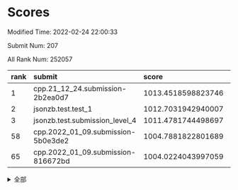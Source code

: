 # Scores

Modified Time: 2022-02-24 22:00:33

Submit Num: 207

All Rank Num: 252057

| rank |               submit               |       score        |       sigma        | pk_num |
| :--- | :--------------------------------- | :----------------- | :----------------- | :----- |
| 1    | cpp.21_12_24.submission-2b2ea0d7   | 1013.4518598823746 | 0.8217641907723308 | 4869   |
| 2    | jsonzb.test.test_1                 | 1012.7031942940007 | 0.8017396294403635 | 4871   |
| 3    | jsonzb.test.submission_level_4     | 1011.4781744498697 | 0.7986690549852229 | 4870   |
| 58   | cpp.2022_01_09.submission-5b0e3de2 | 1004.7881822801689 | 0.7165411775762929 | 4868   |
| 65   | cpp.2022_01_09.submission-816672bd | 1004.0224043997059 | 0.7091260696725615 | 4869   |


<details>
<summary>全部</summary>

| rank |                 submit                 |       score        |       sigma        | pk_num |
| :--- | :------------------------------------- | :----------------- | :----------------- | :----- |
| 1    | cpp.21_12_24.submission-2b2ea0d7       | 1013.4518598823746 | 0.8217641907723308 | 4869   |
| 2    | jsonzb.test.test_1                     | 1012.7031942940007 | 0.8017396294403635 | 4871   |
| 3    | jsonzb.test.submission_level_4         | 1011.4781744498697 | 0.7986690549852229 | 4870   |
| 4    | gobigger.level_3.submission_level_3_15 | 1011.2675298807053 | 0.7650145233122397 | 4867   |
| 5    | gobigger.level_3.submission_level_3_34 | 1011.0597067406596 | 0.7616724077452696 | 4874   |
| 6    | gobigger.level_3.submission_level_3_36 | 1011.0501839914367 | 0.7525607517515271 | 4867   |
| 7    | gobigger.level_3.submission_level_3_25 | 1010.9235981136547 | 0.7458293554083363 | 4868   |
| 8    | gobigger.level_3.submission_level_3_7  | 1010.904318639463  | 0.7512268917173677 | 4874   |
| 9    | gobigger.level_3.submission_level_3_1  | 1010.7757100838492 | 0.7674486032323227 | 4871   |
| 10   | gobigger.level_3.submission_level_3_37 | 1010.6980952742894 | 0.7821420225613889 | 4867   |
| 11   | gobigger.level_3.submission_level_3_38 | 1010.6710657387325 | 0.7577950223637137 | 4871   |
| 12   | gobigger.level_3.submission_level_3_0  | 1010.6633115166973 | 0.7538530321333322 | 4867   |
| 13   | gobigger.level_3.submission_level_3_27 | 1010.4016232271148 | 0.7491822912494382 | 4873   |
| 14   | gobigger.level_3.submission_level_3_30 | 1010.356910465919  | 0.742930012631946  | 4872   |
| 15   | gobigger.level_3.submission_level_3_43 | 1010.30430491616   | 0.7667023141252792 | 4874   |
| 16   | gobigger.level_3.submission_level_3_45 | 1010.2927927518023 | 0.7596988656454907 | 4878   |
| 17   | gobigger.level_3.submission_level_3_35 | 1010.2687739892934 | 0.7839106732342634 | 4875   |
| 18   | gobigger.level_3.submission_level_3_33 | 1010.2589951791701 | 0.7593185470502776 | 4871   |
| 19   | gobigger.level_3.submission_level_3_21 | 1010.2135841059517 | 0.7630409833437282 | 4869   |
| 20   | gobigger.level_3.submission_level_3_47 | 1010.178999716454  | 0.7499848823957297 | 4873   |
| 21   | gobigger.level_3.submission_level_3_40 | 1010.1438960414928 | 0.7488104433397433 | 4871   |
| 22   | gobigger.level_3.submission_level_3_20 | 1010.1243638794006 | 0.7370936354596485 | 4869   |
| 23   | gobigger.level_3.submission_level_3_3  | 1010.1198568920497 | 0.7809921596937962 | 4868   |
| 24   | gobigger.level_3.submission_level_3_17 | 1010.1037558572517 | 0.7519668157858747 | 4866   |
| 25   | gobigger.level_3.submission_level_3_24 | 1010.0117558266728 | 0.7532669716676162 | 4872   |
| 26   | gobigger.level_3.submission_level_3_48 | 1009.9937399246413 | 0.7407045809405981 | 4872   |
| 27   | gobigger.level_3.submission_level_3_11 | 1009.9701702584867 | 0.7846674365396917 | 4869   |
| 28   | gobigger.level_3.submission_level_3_46 | 1009.8896321618092 | 0.7516503410272948 | 4874   |
| 29   | gobigger.level_3.submission_level_3_2  | 1009.8367338206775 | 0.7328091824077809 | 4866   |
| 30   | gobigger.level_3.submission_level_3_28 | 1009.7816032154013 | 0.7478910793639787 | 4876   |
| 31   | gobigger.level_3.submission_level_3_4  | 1009.662858709515  | 0.7595106563342992 | 4872   |
| 32   | gobigger.level_3.submission_level_3_42 | 1009.6533603121643 | 0.7557189927692    | 4865   |
| 33   | gobigger.level_3.submission_level_3_13 | 1009.479747195777  | 0.7539675702660218 | 4872   |
| 34   | gobigger.level_3.submission_level_3_29 | 1009.469949257518  | 0.7450425229075943 | 4871   |
| 35   | gobigger.level_3.submission_level_3_6  | 1009.4676515010053 | 0.7633601185682101 | 4869   |
| 36   | gobigger.level_3.submission_level_3_23 | 1009.4571437362176 | 0.752929451890106  | 4871   |
| 37   | gobigger.level_3.submission_level_3_12 | 1009.4519191441042 | 0.7603685692744048 | 4869   |
| 38   | gobigger.level_3.submission_level_3_9  | 1009.4433503819047 | 0.7391704065435698 | 4869   |
| 39   | gobigger.level_3.submission_level_3_18 | 1009.4182169235031 | 0.7268182485321826 | 4873   |
| 40   | gobigger.level_3.submission_level_3_32 | 1009.312388263446  | 0.7335044754036738 | 4868   |
| 41   | gobigger.level_3.submission_level_3_49 | 1009.2921750107329 | 0.767289111968334  | 4872   |
| 42   | gobigger.level_3.submission_level_3_41 | 1009.220718698601  | 0.7609324332637452 | 4872   |
| 43   | gobigger.level_3.submission_level_3_10 | 1009.2135108912539 | 0.7586160780571146 | 4865   |
| 44   | gobigger.level_3.submission_level_3_14 | 1008.9591478008317 | 0.7553908085088593 | 4871   |
| 45   | gobigger.level_3.submission_level_3_8  | 1008.9542555458262 | 0.7488994883387177 | 4872   |
| 46   | gobigger.level_3.submission_level_3_16 | 1008.8769908830396 | 0.7596479148434786 | 4875   |
| 47   | gobigger.level_3.submission_level_3_39 | 1008.8179257501353 | 0.7366719176801944 | 4876   |
| 48   | gobigger.level_3.submission_level_3_19 | 1008.780837967821  | 0.7489610462259055 | 4868   |
| 49   | gobigger.level_3.submission_level_3_31 | 1008.6407241735136 | 0.7550264971100443 | 4874   |
| 50   | gobigger.level_3.submission_level_3_5  | 1008.3564296355482 | 0.7443106881973872 | 4876   |
| 51   | gobigger.level_3.submission_level_3_26 | 1008.2932274703745 | 0.7481913828141589 | 4876   |
| 52   | gobigger.level_3.submission_level_3_22 | 1008.2730474452406 | 0.7420730428351383 | 4874   |
| 53   | gobigger.level_3.submission_level_3_44 | 1008.2688587317867 | 0.7506548575741641 | 4872   |
| 54   | gobigger.level_1.submission_level_1_45 | 1005.0374268446722 | 0.733558809505829  | 4872   |
| 55   | gobigger.level_1.submission_level_1_29 | 1004.8748144808965 | 0.7054581961400811 | 4870   |
| 56   | gobigger.level_1.submission_level_1_39 | 1004.8686599808084 | 0.7320846488874272 | 4873   |
| 57   | gobigger.level_1.submission_level_1_34 | 1004.8455640074429 | 0.7098521549440648 | 4874   |
| 58   | cpp.2022_01_09.submission-5b0e3de2     | 1004.7881822801689 | 0.7165411775762929 | 4868   |
| 59   | gobigger.level_1.submission_level_1_31 | 1004.695728024838  | 0.7138330403952533 | 4869   |
| 60   | gobigger.level_1.submission_level_1_0  | 1004.542014570054  | 0.7145075823572911 | 4861   |
| 61   | gobigger.level_1.submission_level_1_32 | 1004.3843710278906 | 0.7225844843347058 | 4871   |
| 62   | gobigger.level_1.submission_level_1_1  | 1004.3808652562185 | 0.7183381409259562 | 4868   |
| 63   | gobigger.level_1.submission_level_1_2  | 1004.0934085198122 | 0.7114538216839208 | 4876   |
| 64   | gobigger.level_1.submission_level_1_18 | 1004.0452073842495 | 0.7231101900004508 | 4871   |
| 65   | cpp.2022_01_09.submission-816672bd     | 1004.0224043997059 | 0.7091260696725615 | 4869   |
| 66   | gobigger.level_1.submission_level_1_11 | 1003.9947630478742 | 0.7069335253413195 | 4871   |
| 67   | gobigger.level_1.submission_level_1_16 | 1003.9839561499081 | 0.7252177194883758 | 4873   |
| 68   | gobigger.level_1.submission_level_1_10 | 1003.8360803895315 | 0.7110863173311693 | 4868   |
| 69   | gobigger.level_1.submission_level_1_26 | 1003.7759168448437 | 0.71900702275349   | 4872   |
| 70   | gobigger.level_1.submission_level_1_9  | 1003.7658738140714 | 0.7106201454040549 | 4872   |
| 71   | gobigger.level_1.submission_level_1_36 | 1003.7018081066706 | 0.7229375068658505 | 4871   |
| 72   | gobigger.level_1.submission_level_1_12 | 1003.6793158397923 | 0.709644621495694  | 4869   |
| 73   | gobigger.level_1.submission_level_1_27 | 1003.670833179515  | 0.7196764317516492 | 4872   |
| 74   | gobigger.level_1.submission_level_1_3  | 1003.5206289488541 | 0.7141516179928344 | 4868   |
| 75   | gobigger.level_1.submission_level_1_47 | 1003.4973067515688 | 0.7253480024348576 | 4874   |
| 76   | gobigger.level_1.submission_level_1_7  | 1003.4803251336504 | 0.7059347858739576 | 4869   |
| 77   | gobigger.level_1.submission_level_1_6  | 1003.4625428664338 | 0.7158148974744605 | 4874   |
| 78   | gobigger.level_1.submission_level_1_46 | 1003.43765958307   | 0.7144501384765819 | 4870   |
| 79   | gobigger.level_1.submission_level_1_30 | 1003.371216287484  | 0.7280680279314423 | 4869   |
| 80   | gobigger.level_1.submission_level_1_24 | 1003.3289785250564 | 0.7162500931925717 | 4877   |
| 81   | gobigger.level_1.submission_level_1_48 | 1003.3107518147413 | 0.7060082804402282 | 4872   |
| 82   | gobigger.level_1.submission_level_1_13 | 1003.2901958568348 | 0.7128504175388315 | 4875   |
| 83   | gobigger.level_1.submission_level_1_23 | 1003.2881251948396 | 0.7091966455365174 | 4874   |
| 84   | gobigger.level_1.submission_level_1_35 | 1003.2741074541943 | 0.7135169669287856 | 4869   |
| 85   | gobigger.level_1.submission_level_1_20 | 1003.2011574041272 | 0.7093839924812255 | 4871   |
| 86   | gobigger.level_1.submission_level_1_28 | 1003.1852194807441 | 0.7055158257263002 | 4865   |
| 87   | gobigger.level_1.submission_level_1_25 | 1003.1809704807332 | 0.7160916444824103 | 4872   |
| 88   | gobigger.level_1.submission_level_1_37 | 1003.1611060186309 | 0.7194795195637289 | 4872   |
| 89   | gobigger.level_1.submission_level_1_5  | 1003.079733306245  | 0.7122854351236942 | 4868   |
| 90   | gobigger.level_1.submission_level_1_8  | 1003.0612316795659 | 0.7081140632310726 | 4872   |
| 91   | gobigger.level_1.submission_level_1_14 | 1003.028291879098  | 0.7169204234249278 | 4876   |
| 92   | gobigger.level_1.submission_level_1_21 | 1002.9662735914376 | 0.7179784283468245 | 4872   |
| 93   | gobigger.level_1.submission_level_1_49 | 1002.8916817179767 | 0.7099833102509138 | 4875   |
| 94   | gobigger.level_1.submission_level_1_19 | 1002.8650200781409 | 0.7072418546003075 | 4873   |
| 95   | gobigger.level_1.submission_level_1_42 | 1002.834303565523  | 0.7169707314352568 | 4870   |
| 96   | gobigger.level_1.submission_level_1_22 | 1002.801472434737  | 0.7092942922651698 | 4869   |
| 97   | gobigger.level_1.submission_level_1_4  | 1002.7781576163404 | 0.7150759004064136 | 4871   |
| 98   | gobigger.level_1.submission_level_1_33 | 1002.6949363791839 | 0.7211410133311208 | 4868   |
| 99   | gobigger.level_1.submission_level_1_38 | 1002.6720097526221 | 0.7089348009646435 | 4869   |
| 100  | gobigger.level_1.submission_level_1_15 | 1002.4147420216088 | 0.7002494305109167 | 4871   |
| 101  | gobigger.level_1.submission_level_1_43 | 1002.3828362465331 | 0.717398608454125  | 4863   |
| 102  | gobigger.level_1.submission_level_1_41 | 1002.3782779069496 | 0.7087771952658432 | 4870   |
| 103  | gobigger.level_1.submission_level_1_40 | 1002.2275738723845 | 0.7165348119602878 | 4868   |
| 104  | gobigger.level_1.submission_level_1_17 | 1002.2019674482663 | 0.711212448453149  | 4871   |
| 105  | gobigger.level_1.submission_level_1_44 | 1002.0834519598969 | 0.7076957396395473 | 4868   |
| 106  | gobigger.random.submission_random_3    | 997.3478462598263  | 0.7054567308295092 | 4869   |
| 107  | gobigger.random.submission_random_32   | 997.1934118406883  | 0.710499102347322  | 4875   |
| 108  | gobigger.random.submission_random_19   | 997.1482833611738  | 0.7088896936182949 | 4860   |
| 109  | gobigger.random.submission_random_1    | 997.0686284218074  | 0.7080089802700713 | 4867   |
| 110  | gobigger.random.submission_random_41   | 997.0517849460339  | 0.719416845370744  | 4873   |
| 111  | gobigger.random.submission_random_15   | 996.9772658816934  | 0.7155591759590846 | 4869   |
| 112  | gobigger.random.submission_random_9    | 996.8192058659383  | 0.7053886267982551 | 4871   |
| 113  | gobigger.random.submission_random_5    | 996.7309617731873  | 0.6920119611471084 | 4867   |
| 114  | gobigger.random.submission_random_47   | 996.655981847583   | 0.7014775085549344 | 4877   |
| 115  | gobigger.random.submission_random_16   | 996.6373889536053  | 0.7163063143039735 | 4866   |
| 116  | gobigger.random.submission_random_42   | 996.6074225106611  | 0.7211079268036577 | 4872   |
| 117  | gobigger.random.submission_random_30   | 996.5965386878019  | 0.6992322348461814 | 4867   |
| 118  | gobigger.random.submission_random_2    | 996.4939928596582  | 0.7166363083192796 | 4867   |
| 119  | gobigger.random.submission_random_4    | 996.4720924406118  | 0.7277876692760453 | 4866   |
| 120  | gobigger.random.submission_random_20   | 996.4538252229187  | 0.7104581828870488 | 4866   |
| 121  | gobigger.random.submission_random_0    | 996.4429757271075  | 0.7173381335532427 | 4868   |
| 122  | gobigger.random.submission_random_21   | 996.4280968548447  | 0.7047347577657366 | 4873   |
| 123  | gobigger.random.submission_random_33   | 996.2761707743172  | 0.7174916061327273 | 4873   |
| 124  | gobigger.random.submission_random_49   | 996.2164129799069  | 0.7139440873775525 | 4867   |
| 125  | gobigger.random.submission_random_25   | 996.176885746052   | 0.7049890884879866 | 4864   |
| 126  | gobigger.random.submission_random_12   | 996.1758628075339  | 0.7101883989143857 | 4873   |
| 127  | gobigger.random.submission_random_27   | 996.1038966966245  | 0.7294669533008489 | 4869   |
| 128  | gobigger.random.submission_random_37   | 996.0955211495096  | 0.7079291675501096 | 4867   |
| 129  | gobigger.random.submission_random_39   | 996.0111516897102  | 0.7090421260198191 | 4870   |
| 130  | gobigger.random.submission_random_18   | 996.0087043729965  | 0.7020227904876671 | 4873   |
| 131  | gobigger.random.submission_random_14   | 996.0076577535921  | 0.71854993306754   | 4869   |
| 132  | gobigger.random.submission_random_43   | 995.98852917449    | 0.7050138767984923 | 4876   |
| 133  | gobigger.random.submission_random_7    | 995.8774542365933  | 0.7214028482120018 | 4868   |
| 134  | gobigger.random.submission_random_22   | 995.8457005423041  | 0.7099266499895521 | 4876   |
| 135  | gobigger.random.submission_random_29   | 995.7365813000066  | 0.7093753388213755 | 4867   |
| 136  | gobigger.random.submission_random_26   | 995.7332960674653  | 0.7070940051958359 | 4876   |
| 137  | gobigger.random.submission_random_23   | 995.7263057105213  | 0.7131846234766088 | 4865   |
| 138  | gobigger.random.submission_random_13   | 995.7221869198867  | 0.7086799587830858 | 4870   |
| 139  | gobigger.random.submission_random_24   | 995.6987857172503  | 0.7103387321297052 | 4870   |
| 140  | gobigger.random.submission_random_35   | 995.6767806330367  | 0.7100940672296221 | 4876   |
| 141  | gobigger.random.submission_random_48   | 995.6265333761279  | 0.7053581732285885 | 4875   |
| 142  | gobigger.random.submission_random_6    | 995.6243161195665  | 0.7236986061160109 | 4865   |
| 143  | gobigger.random.submission_random_28   | 995.6014428062549  | 0.7181443252945975 | 4869   |
| 144  | gobigger.random.submission_random_44   | 995.545728646179   | 0.7222582774689191 | 4870   |
| 145  | gobigger.random.submission_random_45   | 995.4405557525386  | 0.7176145358486368 | 4871   |
| 146  | gobigger.random.submission_random_10   | 995.4152805442985  | 0.7167414268298812 | 4870   |
| 147  | gobigger.random.submission_random_36   | 995.3785879881054  | 0.6990184005835807 | 4871   |
| 148  | gobigger.random.submission_random_17   | 995.3269800699978  | 0.7126880674076148 | 4879   |
| 149  | gobigger.random.submission_random_34   | 995.2222879586882  | 0.7131697727454804 | 4872   |
| 150  | gobigger.random.submission_random_8    | 995.2198085483622  | 0.721129308017452  | 4868   |
| 151  | gobigger.random.submission_random_31   | 995.1579165564866  | 0.7151811122474565 | 4871   |
| 152  | gobigger.random.submission_random_38   | 995.0682333834179  | 0.7163288150596853 | 4870   |
| 153  | gobigger.random.submission_random_40   | 994.9175147901693  | 0.6989711731138661 | 4873   |
| 154  | gobigger.random.submission_random_11   | 994.8895163782778  | 0.717636206035983  | 4868   |
| 155  | gobigger.random.submission_random_46   | 994.827114796414   | 0.7085664975919242 | 4869   |
| 156  | gobigger.level_2.submission_level_2_22 | 994.1028600757405  | 0.7357658089894543 | 4873   |
| 157  | gobigger.level_2.submission_level_2_4  | 993.8432760687413  | 0.723458492414102  | 4868   |
| 158  | gobigger.level_2.submission_level_2_5  | 993.2727346600846  | 0.7435814986054473 | 4874   |
| 159  | gobigger.level_2.submission_level_2_44 | 993.2264951423069  | 0.7327541818088898 | 4866   |
| 160  | gobigger.level_2.submission_level_2_6  | 993.1918891423209  | 0.7190379761157586 | 4867   |
| 161  | gobigger.level_2.submission_level_2_20 | 993.0550535530678  | 0.7301933715430853 | 4872   |
| 162  | gobigger.level_2.submission_level_2_48 | 992.9727700550814  | 0.7404971042994636 | 4869   |
| 163  | gobigger.level_2.submission_level_2_7  | 992.9249960809713  | 0.7456509470704595 | 4875   |
| 164  | gobigger.level_2.submission_level_2_37 | 992.9069172495736  | 0.7400940690062894 | 4867   |
| 165  | gobigger.level_2.submission_level_2_0  | 992.8590026699278  | 0.7245210386207784 | 4872   |
| 166  | gobigger.level_2.submission_level_2_49 | 992.7482641357955  | 0.7399472745208704 | 4875   |
| 167  | gobigger.level_2.submission_level_2_46 | 992.7180789015372  | 0.7421710429978402 | 4874   |
| 168  | gobigger.level_2.submission_level_2_24 | 992.7164920403962  | 0.7340537070596699 | 4870   |
| 169  | gobigger.level_2.submission_level_2_31 | 992.7139144709757  | 0.7405914521701022 | 4873   |
| 170  | gobigger.level_2.submission_level_2_40 | 992.7018776750411  | 0.7426885342140394 | 4871   |
| 171  | gobigger.level_2.submission_level_2_9  | 992.6289697722518  | 0.7390439519952323 | 4867   |
| 172  | gobigger.level_2.submission_level_2_18 | 992.624847047359   | 0.74678539189118   | 4870   |
| 173  | gobigger.level_2.submission_level_2_10 | 992.5278807969178  | 0.7328780301250525 | 4868   |
| 174  | gobigger.level_2.submission_level_2_1  | 992.3426853989137  | 0.7430680838944299 | 4875   |
| 175  | gobigger.level_2.submission_level_2_2  | 992.2682172535564  | 0.7273591015128286 | 4871   |
| 176  | gobigger.level_2.submission_level_2_12 | 992.2297610476911  | 0.7382311181438772 | 4871   |
| 177  | gobigger.level_2.submission_level_2_25 | 992.1990927385968  | 0.7490122349798655 | 4874   |
| 178  | gobigger.level_2.submission_level_2_38 | 992.0672918715799  | 0.7383216011334016 | 4872   |
| 179  | gobigger.level_2.submission_level_2_43 | 992.0561499496208  | 0.7397116064534599 | 4862   |
| 180  | gobigger.level_2.submission_level_2_21 | 992.0466331885029  | 0.7412449319514263 | 4873   |
| 181  | gobigger.level_2.submission_level_2_23 | 991.9455397041462  | 0.7559968816103783 | 4869   |
| 182  | gobigger.level_2.submission_level_2_39 | 991.9418947073794  | 0.7542482854714856 | 4875   |
| 183  | gobigger.level_2.submission_level_2_19 | 991.8896256666661  | 0.7387989341137081 | 4874   |
| 184  | gobigger.level_2.submission_level_2_32 | 991.857977145945   | 0.7448576890324315 | 4870   |
| 185  | gobigger.level_2.submission_level_2_15 | 991.8247900441587  | 0.7570738640148658 | 4875   |
| 186  | gobigger.level_2.submission_level_2_36 | 991.7692586024966  | 0.7347063076725883 | 4870   |
| 187  | gobigger.level_2.submission_level_2_47 | 991.7674066653902  | 0.7337814077858811 | 4874   |
| 188  | gobigger.level_2.submission_level_2_41 | 991.7177494065127  | 0.7473996383303058 | 4877   |
| 189  | gobigger.level_2.submission_level_2_3  | 991.6835374538133  | 0.7730517445538082 | 4869   |
| 190  | gobigger.level_2.submission_level_2_45 | 991.6319050012949  | 0.7582507207703432 | 4875   |
| 191  | gobigger.level_2.submission_level_2_28 | 991.6038884827141  | 0.7633644581405875 | 4869   |
| 192  | gobigger.level_2.submission_level_2_8  | 991.5688480045419  | 0.7494347470153546 | 4868   |
| 193  | gobigger.level_2.submission_level_2_30 | 991.4990663189134  | 0.7598001349748419 | 4872   |
| 194  | gobigger.level_2.submission_level_2_14 | 991.4722175887746  | 0.7511007710217682 | 4870   |
| 195  | gobigger.level_2.submission_level_2_27 | 991.3753844123758  | 0.7513584437431586 | 4872   |
| 196  | gobigger.level_2.submission_level_2_34 | 991.3290543627883  | 0.7571911142063583 | 4871   |
| 197  | gobigger.level_2.submission_level_2_16 | 991.2779391604339  | 0.7603457459999493 | 4870   |
| 198  | gobigger.level_2.submission_level_2_17 | 991.1191939920448  | 0.7621696041782654 | 4869   |
| 199  | gobigger.level_2.submission_level_2_29 | 990.8905871293182  | 0.7539913543171458 | 4870   |
| 200  | gobigger.level_2.submission_level_2_33 | 990.882739486748   | 0.7589122610969918 | 4868   |
| 201  | gobigger.level_2.submission_level_2_42 | 990.780171868126   | 0.750268338402346  | 4872   |
| 202  | gobigger.level_2.submission_level_2_13 | 990.7456069636128  | 0.7866034580505654 | 4868   |
| 203  | gobigger.level_2.submission_level_2_11 | 990.6318620404526  | 0.7722817461361476 | 4869   |
| 204  | gobigger.level_2.submission_level_2_26 | 990.6009762236833  | 0.7707291089273572 | 4866   |
| 205  | gobigger.level_2.submission_level_2_35 | 990.5260079398023  | 0.7583149809239073 | 4869   |
| 206  | gobigger.none.submission_none_1        | 977.239476161176   | 1.3948361625284929 | 4872   |
| 207  | gobigger.none.submission_none_0        | 975.7946947586361  | 1.5044587799744682 | 4875   |

</details>
